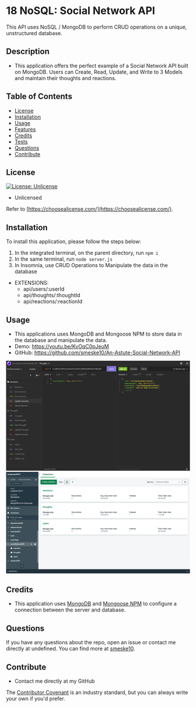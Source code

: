# 18 NoSQL: Social Network API

This API uses NoSQL / MongoDB to perform CRUD operations on a unique, unstructured database.

## Description

- This application offers the perfect example of a Social Network API built on MongoDB. Users can Create, Read, Update, and Write to 3 Models and maintain their thoughts and reactions.

## Table of Contents

- [License](#license)
- [Installation](#installation)
- [Usage](#usage)
- [Features](#features)
- [Credits](#credits)
- [Tests](#tests)
- [Questions](#questions)
- [Contribute](#Contribute)

## License

[![License: Unlicense](https://img.shields.io/badge/license-Unlicense-blue.svg)](http://unlicense.org/)

- Unlicensed

Refer to [https://choosealicense.com/](https://choosealicense.com/).

## Installation

To install this application, please follow the steps below:

1. In the integrated terminal, on the parent directory, run `npm i`
2. In the same terminal, run `node server.js`
3. In Insomnia, use CRUD Operations to Manipulate the data in the database

- EXTENSIONS:
  - api/users/:userId
  - api/thoughts/:thoughtId
  - api/reactions/:reactionId

## Usage

- This applications uses MongoDB and Mongoose NPM to store data in the database and manipulate the data.
- Demo: https://youtu.be/KvOqC0pJeuM
- GitHub: https://github.com/smeske10/An-Astute-Social-Network-API

![Insomnia Example](assets/insomnia.png)
![MongoDB Example](assets/mongodb.png)

## Credits

- This application uses [MongoDB](https://www.mongodb.com/docs/manual/crud/) and [Mongoose NPM](https://www.npmjs.com/package/mongodb) to configure a connection between the server and database.

## Questions

If you have any questions about the repo, open an issue or contact me directly at undefined. You can find more at [smeske10](https://github.com/smeske10/).

## Contribute

- Contact me directly at my GitHub

The [Contributor Covenant](https://www.contributor-covenant.org/) is an industry standard, but you can always write your own if you'd prefer.

